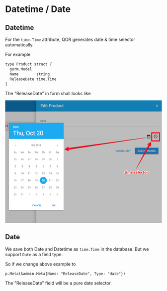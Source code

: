 # Datetime / Date

## Datetime

For the `time.Time` attribute, QOR generates date & time selector automatically.

For example

```
type Product struct {
  gorm.Model
  Name        string
  ReleaseDate time.Time
}
```

The "ReleaseDate" in form shall looks like

![Datetime](datetime.png)

## Date

We save both Date and Datetime as `time.Time` in the database. But we support `Date` as a field type.

So if we change above example to

```
p.Meta(&admin.Meta{Name: "ReleaseDate", Type: "date"})
```

The "ReleaseDate" field will be a pure date selector.

